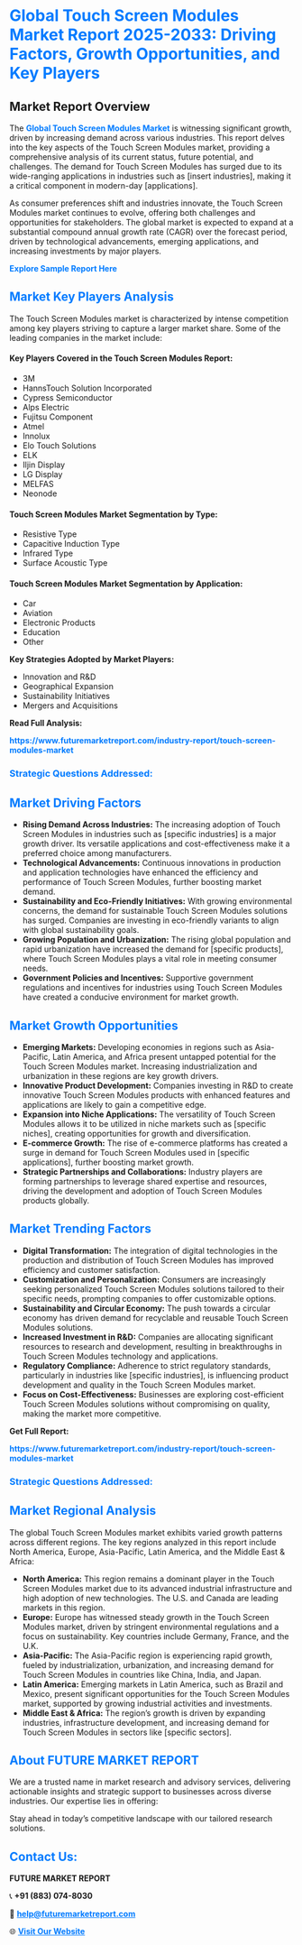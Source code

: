 <h1 style="color: #007BFF;">Global Touch Screen Modules Market Report 2025-2033: Driving Factors, Growth Opportunities, and Key Players</h1>

<section id="overview">
<h2>Market Report Overview</h2>
<p>The <a href="https://www.futuremarketreport.com/industry-report/touch-screen-modules-market" style="color: #007BFF; text-decoration: none;"><strong>Global Touch Screen Modules Market</strong></a> is witnessing significant growth, driven by increasing demand across various industries. This report delves into the key aspects of the Touch Screen Modules market, providing a comprehensive analysis of its current status, future potential, and challenges. The demand for Touch Screen Modules has surged due to its wide-ranging applications in industries such as [insert industries], making it a critical component in modern-day [applications].</p>
<p>As consumer preferences shift and industries innovate, the Touch Screen Modules market continues to evolve, offering both challenges and opportunities for stakeholders. The global market is expected to expand at a substantial compound annual growth rate (CAGR) over the forecast period, driven by technological advancements, emerging applications, and increasing investments by major players.</p>
</section>

<section id="overview">
<p><a href="https://www.futuremarketreport.com/request-sample/reportId=75448" style="color: #007BFF; text-decoration: none;"><strong>Explore Sample Report Here</strong></a></p>
</section>

<section id="key-players">
<h2 style="color: #007BFF;">Market Key Players Analysis</h2>
<p>The Touch Screen Modules market is characterized by intense competition among key players striving to capture a larger market share. Some of the leading companies in the market include:</p>
<h4>Key Players Covered in the Touch Screen Modules Report:</h4>
<ul><li>3M</li><li>HannsTouch Solution Incorporated</li><li>Cypress Semiconductor</li><li>Alps Electric</li><li>Fujitsu Component</li><li>Atmel</li><li>Innolux</li><li>Elo Touch Solutions</li><li>ELK</li><li>Iljin Display</li><li>LG Display</li><li>MELFAS</li><li>Neonode</li></ul>
<h4>Touch Screen Modules Market Segmentation by Type:</h4>
<ul><li>Resistive Type</li><li>Capacitive Induction Type</li><li>Infrared Type</li><li>Surface Acoustic Type</li></ul>

<h4>Touch Screen Modules Market Segmentation by Application:</h4>
<ul><li>Car</li><li>Aviation</li><li>Electronic Products</li><li>Education</li><li>Other</li></ul>
<p><strong>Key Strategies Adopted by Market Players:</strong></p>
<ul>
<li>Innovation and R&D</li>
<li>Geographical Expansion</li>
<li>Sustainability Initiatives</li>
<li>Mergers and Acquisitions</li>
</ul>
</section>

<section>
<p><strong>Read Full Analysis: </strong></p><a href="https://www.futuremarketreport.com/industry-report/touch-screen-modules-market" style="color: #007BFF; text-decoration: none;"><strong>https://www.futuremarketreport.com/industry-report/touch-screen-modules-market</strong></a>
<h3 style="color: #007BFF;">Strategic Questions Addressed:</h3>
</section>

<section id="driving-factors">
<h2 style="color: #007BFF;">Market Driving Factors</h2>
<ul>
<li><strong>Rising Demand Across Industries:</strong> The increasing adoption of Touch Screen Modules in industries such as [specific industries] is a major growth driver. Its versatile applications and cost-effectiveness make it a preferred choice among manufacturers.</li>
<li><strong>Technological Advancements:</strong> Continuous innovations in production and application technologies have enhanced the efficiency and performance of Touch Screen Modules, further boosting market demand.</li>
<li><strong>Sustainability and Eco-Friendly Initiatives:</strong> With growing environmental concerns, the demand for sustainable Touch Screen Modules solutions has surged. Companies are investing in eco-friendly variants to align with global sustainability goals.</li>
<li><strong>Growing Population and Urbanization:</strong> The rising global population and rapid urbanization have increased the demand for [specific products], where Touch Screen Modules plays a vital role in meeting consumer needs.</li>
<li><strong>Government Policies and Incentives:</strong> Supportive government regulations and incentives for industries using Touch Screen Modules have created a conducive environment for market growth.</li>
</ul>
</section>

<section id="growth-opportunities">
<h2 style="color: #007BFF;">Market Growth Opportunities</h2>
<ul>
<li><strong>Emerging Markets:</strong> Developing economies in regions such as Asia-Pacific, Latin America, and Africa present untapped potential for the Touch Screen Modules market. Increasing industrialization and urbanization in these regions are key growth drivers.</li>
<li><strong>Innovative Product Development:</strong> Companies investing in R&D to create innovative Touch Screen Modules products with enhanced features and applications are likely to gain a competitive edge.</li>
<li><strong>Expansion into Niche Applications:</strong> The versatility of Touch Screen Modules allows it to be utilized in niche markets such as [specific niches], creating opportunities for growth and diversification.</li>
<li><strong>E-commerce Growth:</strong> The rise of e-commerce platforms has created a surge in demand for Touch Screen Modules used in [specific applications], further boosting market growth.</li>
<li><strong>Strategic Partnerships and Collaborations:</strong> Industry players are forming partnerships to leverage shared expertise and resources, driving the development and adoption of Touch Screen Modules products globally.</li>
</ul>
</section>

<section id="trending-factors">
<h2 style="color: #007BFF;">Market Trending Factors</h2>
<ul>
<li><strong>Digital Transformation:</strong> The integration of digital technologies in the production and distribution of Touch Screen Modules has improved efficiency and customer satisfaction.</li>
<li><strong>Customization and Personalization:</strong> Consumers are increasingly seeking personalized Touch Screen Modules solutions tailored to their specific needs, prompting companies to offer customizable options.</li>
<li><strong>Sustainability and Circular Economy:</strong> The push towards a circular economy has driven demand for recyclable and reusable Touch Screen Modules solutions.</li>
<li><strong>Increased Investment in R&D:</strong> Companies are allocating significant resources to research and development, resulting in breakthroughs in Touch Screen Modules technology and applications.</li>
<li><strong>Regulatory Compliance:</strong> Adherence to strict regulatory standards, particularly in industries like [specific industries], is influencing product development and quality in the Touch Screen Modules market.</li>
<li><strong>Focus on Cost-Effectiveness:</strong> Businesses are exploring cost-efficient Touch Screen Modules solutions without compromising on quality, making the market more competitive.</li>
</ul>
</section>

<section>
<p><strong>Get Full Report: </strong></p><a href="https://www.futuremarketreport.com/industry-report/touch-screen-modules-market" style="color: #007BFF; text-decoration: none;"><strong>https://www.futuremarketreport.com/industry-report/touch-screen-modules-market</strong></a>
<h3 style="color: #007BFF;">Strategic Questions Addressed:</h3>
</section>


<section id="regional-analysis">
<h2 style="color: #007BFF;">Market Regional Analysis</h2>
<p>The global Touch Screen Modules market exhibits varied growth patterns across different regions. The key regions analyzed in this report include North America, Europe, Asia-Pacific, Latin America, and the Middle East & Africa:</p>
<ul>
<li><strong>North America:</strong> This region remains a dominant player in the Touch Screen Modules market due to its advanced industrial infrastructure and high adoption of new technologies. The U.S. and Canada are leading markets in this region.</li>
<li><strong>Europe:</strong> Europe has witnessed steady growth in the Touch Screen Modules market, driven by stringent environmental regulations and a focus on sustainability. Key countries include Germany, France, and the U.K.</li>
<li><strong>Asia-Pacific:</strong> The Asia-Pacific region is experiencing rapid growth, fueled by industrialization, urbanization, and increasing demand for Touch Screen Modules in countries like China, India, and Japan.</li>
<li><strong>Latin America:</strong> Emerging markets in Latin America, such as Brazil and Mexico, present significant opportunities for the Touch Screen Modules market, supported by growing industrial activities and investments.</li>
<li><strong>Middle East & Africa:</strong> The region’s growth is driven by expanding industries, infrastructure development, and increasing demand for Touch Screen Modules in sectors like [specific sectors].</li>
</ul>
</section>

<footer>
<h2 style="color: #007BFF;">About FUTURE MARKET REPORT</h2>
<p>We are a trusted name in market research and advisory services, delivering actionable insights and strategic support to businesses across diverse industries. Our expertise lies in offering:</p>

<p>Stay ahead in today’s competitive landscape with our tailored research solutions.</p>

<h2 style="color: #007BFF;">Contact Us:</h2>
<p><strong>FUTURE MARKET REPORT</strong></p>
<p>📞 <strong>+91 (883) 074-8030</strong></p>
<p>📧 <strong><a href="mailto:help@futuremarketreport.com" style="color: #007BFF;">help@futuremarketreport.com</a></strong></p>
<p>🌐 <strong><a href="https://www.futuremarketreport.com/" style="color: #007BFF;">Visit Our Website</a></strong></p>
</footer>